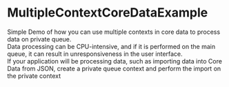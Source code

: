 # MultipleContextCoreDataExample

Simple Demo of how you can use multiple contexts in core data to process data on private queue.<br />
Data processing can be CPU-intensive, and if it is performed on the main queue, it can result in unresponsiveness in the user interface.<br /> If your application will be processing data, such as importing data into Core Data from JSON, create a private queue context and perform the import on the private context

